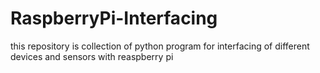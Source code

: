# RaspberryPi-Interfacing
this repository is collection of python program for interfacing of different devices and sensors with reaspberry pi
